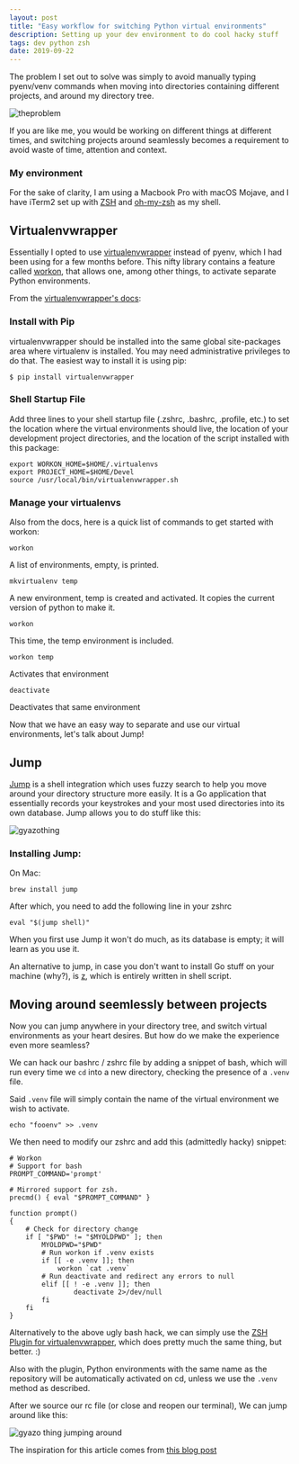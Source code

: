 ```yaml
---
layout: post
title: "Easy workflow for switching Python virtual environments"
description: Setting up your dev environment to do cool hacky stuff
tags: dev python zsh
date: 2019-09-22
---
```


The problem I set out to solve was simply to avoid manually typing pyenv/venv commands
when moving into directories containing different projects, and around my directory tree.

![theproblem](https://i.gyazo.com/6ad3c719def2828f1f1f2dffc654c90a.gif)

If you are like me, you would be working on different things at different times, and
switching projects around seamlessly becomes a requirement to avoid waste of time, attention and context.

### My environment

For the sake of clarity, I am using a Macbook Pro with macOS Mojave, and I have iTerm2
set up with [ZSH](https://www.zsh.org/) and [oh-my-zsh](https://github.com/robbyrussell/oh-my-zsh) as my shell.

## Virtualenvwrapper

Essentially I opted to use [virtualenvwrapper](https://virtualenvwrapper.readthedocs.io/en/latest/#) instead of pyenv, which I had been using for a few months before.
This nifty library contains a feature called [workon](https://virtualenvwrapper.readthedocs.io/en/latest/command_ref.html#controlling-the-active-environment), that allows one, among other things, to activate separate Python environments.

From the [virtualenvwrapper's docs](https://virtualenvwrapper.readthedocs.io/en/latest/install.html):

### Install with Pip
virtualenvwrapper should be installed into the same global site-packages area where virtualenv is installed. You may need administrative privileges to do that. The easiest way to install it is using pip:

```
$ pip install virtualenvwrapper
```

### Shell Startup File

Add three lines to your shell startup file (.zshrc, .bashrc, .profile, etc.) to set the location where the virtual environments should live, the location of your development project directories, and the location of the script installed with this package:

```
export WORKON_HOME=$HOME/.virtualenvs
export PROJECT_HOME=$HOME/Devel
source /usr/local/bin/virtualenvwrapper.sh
```

### Manage your virtualenvs

Also from the docs, here is a quick list of commands to get started with workon:

```
workon
```
A list of environments, empty, is printed.

```
mkvirtualenv temp
```
A new environment, temp is created and activated.
It copies the current version of python to make it.

```
workon
```
This time, the temp environment is included.

```
workon temp
```
Activates that environment

```
deactivate
```
Deactivates that same environment


Now that we have an easy way to separate and use our virtual environments, let's talk about Jump!


## Jump

[Jump](https://github.com/gsamokovarov/jump) is a shell integration which uses fuzzy search to help you move around your directory structure more easily.
It is a Go application that essentially records your keystrokes and your most used directories
into its own database.
Jump allows you to do stuff like this:

![gyazothing](https://raw.githubusercontent.com/gsamokovarov/jump/master/assets/demo.gif)

###  Installing Jump:

On Mac:

```
brew install jump
```

After which, you need to add the following line in your zshrc

```
eval "$(jump shell)"
```

When you first use Jump it won't do much, as its database is empty; it will learn as you use it.

An alternative to jump, in case you don't want to install Go stuff on your machine (why?), is [z](https://github.com/rupa/z),
which is entirely written in shell script.


## Moving around seemlessly between projects

Now you can jump anywhere in your directory tree, and switch virtual environments as your heart desires.
But how do we make the experience even more seamless?

We can hack our bashrc / zshrc file by adding a snippet of bash, which will run every time we `cd` into a new directory, checking the presence of a `.venv` file.

Said `.venv` file will simply contain the name of the virtual environment we wish to activate.

```
echo "fooenv" >> .venv
```

We then need to modify our zshrc and add this (admittedly hacky) snippet:
```
# Workon
# Support for bash
PROMPT_COMMAND='prompt'

# Mirrored support for zsh.
precmd() { eval "$PROMPT_COMMAND" }

function prompt()
{
    # Check for directory change
    if [ "$PWD" != "$MYOLDPWD" ]; then
        MYOLDPWD="$PWD"
        # Run workon if .venv exists
        if [[ -e .venv ]]; then
            workon `cat .venv`
        # Run deactivate and redirect any errors to null
        elif [[ ! -e .venv ]]; then
                deactivate 2>/dev/null
        fi
    fi
}
```

Alternatively to the above ugly bash hack, we can simply use the [ZSH Plugin for virtualenvwrapper](https://github.com/robbyrussell/oh-my-zsh/tree/master/plugins/virtualenvwrapper), which does pretty much the same thing, but better. :)

Also with the plugin, Python environments with the same name as the repository will be automatically activated on cd, unless we use the `.venv` method as described.

After we source our rc file (or close and reopen our terminal),
We can jump around like this:

![gyazo thing jumping around](https://i.gyazo.com/9ffecfe8a17a51b022c1c53679dc0bb5.gif)

The inspiration for this article comes from [this blog post](https://justin.abrah.ms/dotfiles/zsh.html#sec-2-7)
